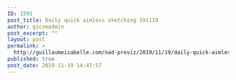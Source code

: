 ```yaml
---
ID: 1591
post_title: Daily quick aimless sketching 191119
author: gicomadmin
post_excerpt: ""
layout: post
permalink: >
  http://guillaumeisabelle.com/nad-previz/2019/11/19/daily-quick-aimless-sketching-191119/
published: true
post_date: 2019-11-19 14:47:57
---
```

<!-- wp:paragraph -->



<!-- /wp:paragraph -->

<!-- wp:image {"id":1588} --><figure class="wp-block-image">

<img src="http://guillaumeisabelle.com/nad-previz/wp-content/uploads/sites/19/2019/11/d55c6cc3-e21e-48b7-abe7-3691f181e46f-1122-000002863fb49de8_file-scaled.jpg" alt="" class="wp-image-1588" /></figure> <!-- /wp:image -->

<!-- wp:image {"id":1589} --><figure class="wp-block-image">

<img src="http://guillaumeisabelle.com/nad-previz/wp-content/uploads/sites/19/2019/11/8386d01e-2284-4de7-a45e-b0bca08b9e89-1122-0000028666ff1f6d_file-scaled.jpg" alt="" class="wp-image-1589" /></figure> <!-- /wp:image -->

<!-- wp:image {"id":1590} --><figure class="wp-block-image">

<img src="http://guillaumeisabelle.com/nad-previz/wp-content/uploads/sites/19/2019/11/71763db0-7b66-4893-be5d-6a97810b69f5-1122-000002869ae2e398_file-scaled.jpg" alt="" class="wp-image-1590" /></figure> <!-- /wp:image -->